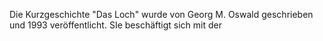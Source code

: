 Die Kurzgeschichte "Das Loch" wurde von Georg M. Oswald geschrieben und 1993 veröffentlicht. SIe beschäftigt sich mit der 